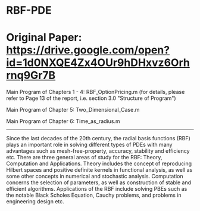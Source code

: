 # RBF-PDE
# Original Paper: https://drive.google.com/open?id=1d0NXQE4Zx4OUr9hDHxvz6Orhrnq9Gr7B

Main Program of Chapters 1 - 4: RBF_OptionPricing.m
(for details, please refer to Page 13 of the report, i.e. section 3.0 "Structure of Program")

Main Program of Chapter 5: Two_Dimensional_Case.m

Main Program of Chapter 6: Time_as_radius.m

-----------------------------------------------------------------

Since the last decades of the 20th century, the radial basis functions (RBF) plays an important role in solving different types of PDEs with many advantages such as mesh-free-property, accuracy, stability and efficiency etc. There are three general areas of study for the RBF: Theory, Computation and Applications. Theory includes the concept of reproducing Hilbert spaces and positive definite kernels in functional analysis, as well as some other concepts in numerical and stochastic analysis. Computation concerns the selection of parameters, as well as construction of stable and efficient algorithms. Applications of the RBF include solving PBEs such as the notable Black Scholes Equation, Cauchy problems, and problems in engineering design etc.
